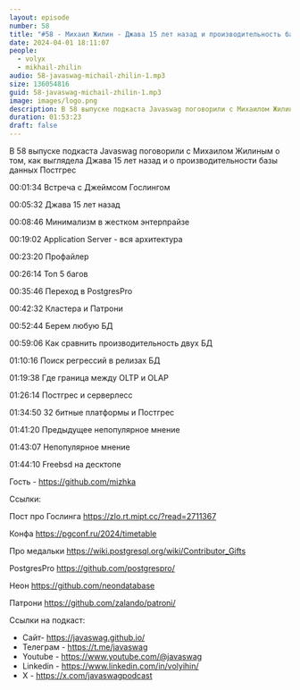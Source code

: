 ```yaml
---
layout: episode
number: 58
title: "#58 - Михаил Жилин - Джава 15 лет назад и производительность базы данных Постгрес"
date: 2024-04-01 18:11:07
people:
  - volyx
  - mikhail-zhilin
audio: 58-javaswag-michail-zhilin-1.mp3
size: 136054816       
guid: 58-javaswag-michail-zhilin-1.mp3
image: images/logo.png
description: В 58 выпуске подкаста Javaswag поговорили с Михаилом Жилиным о том, как выглядела Джава 15 лет назад и о производительности базы данных Постгрес
duration: 01:53:23
draft: false
---
```


В 58 выпуске подкаста Javaswag поговорили с Михаилом Жилиным о том, как выглядела Джава 15 лет назад и о производительности базы данных Постгрес


00:01:34 Встреча с Джеймсом Гослингом

00:05:32 Джава 15 лет назад	 

00:08:46 Минимализм в жестком энтерпрайзе	

00:19:02 Application Server - вся архитектура	

00:23:20 Профайлер	 

00:26:14 Топ 5 багов 	

00:35:46 Переход в PostgresPro	

00:42:32 Кластера и Патрони	 

00:52:44 Берем любую БД	 

00:59:06 Как сравнить производительность двух БД	

01:10:16 Поиск регрессий в релизах БД	

01:19:38 Где граница между OLTP и OLAP	

01:26:14 Постгрес и серверлесс	 

01:34:50 32 битные платформы и Постгрес	 

01:41:20 Предыдущее непопулярное мнение	 

01:43:07 Непопулярное мнение	 

01:44:10 Freebsd на десктопе	 


Гость - https://github.com/mizhka

Ссылки:

Пост про Гослинга https://zlo.rt.mipt.cc/?read=2711367

Конфа https://pgconf.ru/2024/timetable

Про медальки https://wiki.postgresql.org/wiki/Contributor_Gifts

PostgresPro https://github.com/postgrespro/

Неон https://github.com/neondatabase

Патрони https://github.com/zalando/patroni/

Ссылки на подкаст:

* Сайт-  https://javaswag.github.io/
* Телеграм - https://t.me/javaswag
* Youtube - https://www.youtube.com/@javaswag
* Linkedin - https://www.linkedin.com/in/volyihin/
* X - https://x.com/javaswagpodcast

